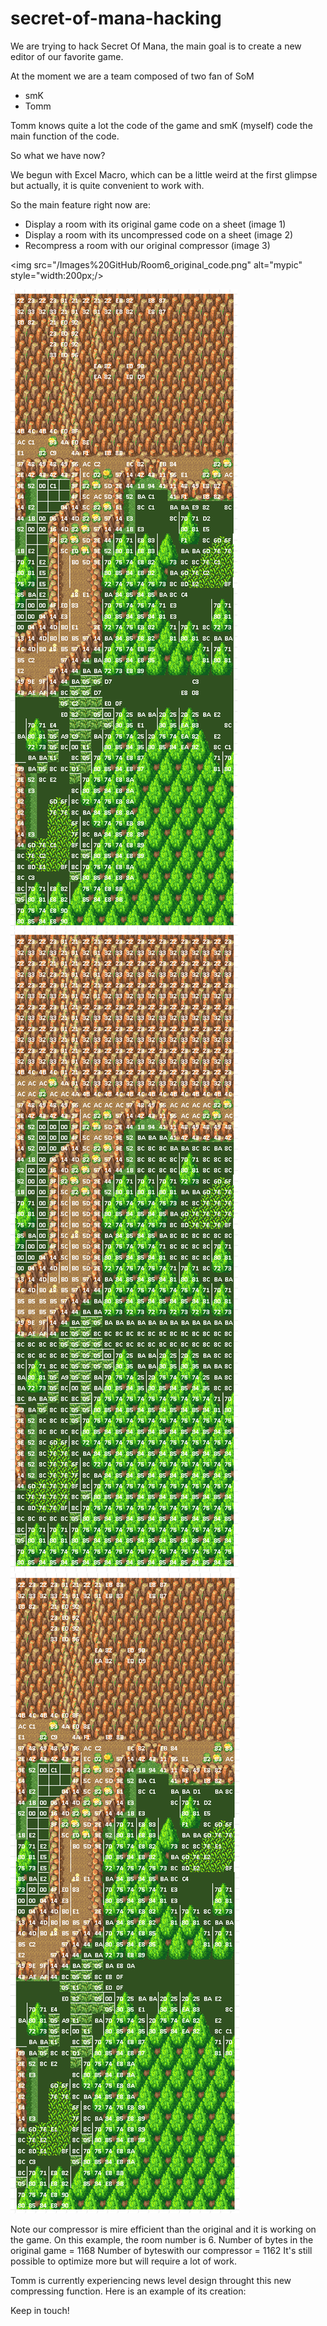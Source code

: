 # secret-of-mana-hacking

We are trying to hack Secret Of Mana, the main goal is to create a new editor of our favorite game.

At the moment we are a team composed of two fan of SoM
  - smK
  - Tomm

Tomm knows quite a lot the code of the game and smK (myself) code the main function of the code.

So what we have now?

We begun with Excel Macro, which can be a little weird at the first glimpse but actually, it is quite convenient to work with.

So the  main feature right now are:

- Display a room with its original game code on a sheet (image 1)
- Display a room with its uncompressed code on a sheet (image 2)
- Recompress a room with our original compressor (image 3)

<img src="/Images%20GitHub/Room6_original_code.png" alt="mypic" style="width:200px;/>

![Alt text](/Images%20GitHub/Room6_original_code.png?raw=true "Image 1")
![Alt text](/Images%20GitHub/Room6_uncompressed_code.png?raw=true "Image 2")
![Alt text](/Images%20GitHub/Room6_compressed_code.png?raw=true "Image 3")

Note our compressor is mire efficient than the original and it is working on the game.
On this example, the room number is 6.
Number of bytes in the original game = 1168
Number of byteswith our compressor = 1162
It's still possible to optimize more but will require a lot of work.

Tomm is currently experiencing news level design throught this new compressing function.
Here is an example of its creation:



Keep in touch!
